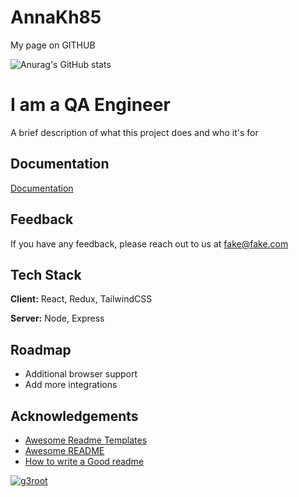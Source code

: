 # AnnaKh85
 My page on GITHUB

![Anurag's GitHub stats](https://github-readme-stats.vercel.app/api?username=AnnaKh85&show_icons=true)

# I am a QA Engineer

A brief description of what this project does and who it's for
## Documentation

[Documentation](https://linktodocumentation)
## Feedback

If you have any feedback, please reach out to us at fake@fake.com
## Tech Stack

**Client:** React, Redux, TailwindCSS

**Server:** Node, Express
## Roadmap

- Additional browser support
- Add more integrations
## Acknowledgements

- [Awesome Readme Templates](https://awesomeopensource.com/project/elangosundar/awesome-README-templates)
- [Awesome README](https://github.com/matiassingers/awesome-readme)
- [How to write a Good readme](https://bulldogjob.com/news/449-how-to-write-a-good-readme-for-your-github-project)
    
<p align="left">
<a href="https://github.com/ryo-ma/github-profile-trophy">
<img src="https://github-profile-trophy.vercel.app/?username=g3root" alt="g3root" />
</a>
</p>